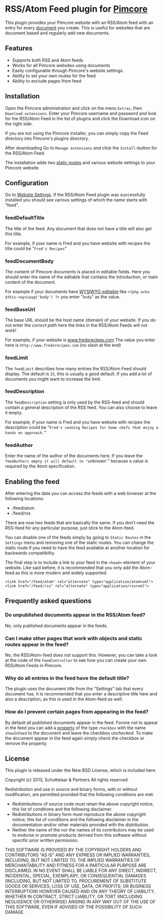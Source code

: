# RSS/Atom Feed plugin for [Pimcore](http://www.pimcore.org/) #

This plugin provides your Pimcore website with an RSS/Atom feed with an entry for every [document](http://www.pimcore.org/wiki/display/PIMCORE/Documents) you create. This is useful for websites that are document based and regularly add new documents.

## Features ##

* Supports both RSS and Atom feeds
* Works for all Pimcore websites using documents
* Easily configurable through Pimcore's website settings.
* Ability to set your own routes for the feed
* Ability to exclude pages from feed

## Installation ##

Open the Pimcore administration and click on the menu `Extras`, then `Download extensions`. Enter your Pimcore username and password and look for the RSS/Atom Feed in the list of plugins and click the Download icon on the right side.

If you are not using the Pimcore installer, you can simply copy the Feed directory into Pimcore's plugins directory.

After downloading Go to `Manage extensions` and click the `Install`-button for the RSS/Atom Feed.

The installation adds two [static routes](http://www.pimcore.org/wiki/display/PIMCORE/Custom+Routes+%28Static+Routes%29) and various website settings to your Pimcore website.

## Configuration ##

Go to [Website Settings](http://www.pimcore.org/wiki/display/PIMCORE/Website+Settings). If the RSS/Atom Feed plugin was successfully installed you should see various settings of which the name starts with "feed".

### feedDefaultTitle ###

The title of the feed. Any document that does not have a title will also get this title.

For example, if your name is Fred and you have website with recipes the title could be "`Fred's Recipes`"

### feedDocumentBody ####

The content of Pimcore documents is placed in editable fields. Here you should enter the name of the editable that contains the introduction, or main content of the document.

For example if your documents have [WYSIWYG-editable](http://www.pimcore.org/wiki/display/PIMCORE/WYSIWYG) like `<?php echo $this->wysiwyg('body') ?>` you enter "`body`" as the value.

### feedBaseUrl ###

The base URL should be the host name (domain) of your website. If you do not enter the *correct path* here the links in the RSS/Atom Feeds will not work!

For example, if your website is www.fredsrecipes.com The value you enter here is `http://www.fredsrecipes.com` (no slash at the end)

### feedLimit ###

The `feedLimit` describes how many entries the RSS/Atom Feed should display. The default is `25`, this is usually a good default. If you add a lot of documents you might want to increase the limit.

### feedDescription ###

The `feedDescription` setting is only used by the RSS-feed and should contain a general description of the RSS feed. You can also choose to leave it empty.

For example, if your name is Fred and you have website with recipes the description could be "`Fred's cooking Recipes for home chefs that enjoy a hands on approach.`"

### feedAuthor ###

Enter the name of the author of the documents here. If you leave the `feedAuthorz empty it will default to "`unknown`" because a value is required by the Atom specification.

## Enabling the feed ##

After entering the data you can access the feeds with a web browser at the following locations:

* /feed/atom
* /feed/rss

There are now two feeds that are basically the same. If you don't need the RSS-feed for any particular purpose, just stick to the Atom-feed.

You can disable one of the feeds simply by going to `Static Routes` in the `Settings` menu and removing one of the static routes. You can change the static route if you need to have the feed available at another location for backwards compatibility.

The final step is to include a link to your feed in the `<head>`-element of your website. Like said before, it is recommended that you only add the Atom-feed as this is more modern and widely supported:

    <link href="/feed/atom" rel="alternate" type="application/atom+xml">
    <link href="/feed/rss" rel="alternate" type="application/rss+xml">

## Frequently asked questions ##

### Do unpublished documents appear in the RSS/Atom feed? ###
No, only published documents appear in the feeds.

### Can I make other pages that work with objects and static routes appear in the feed? ###
No, the RSS/Atom-feed does not support this. However, you can take a look at the code of the `FeedController` to see how you can create your own RSS/Atom Feeds in Pimcore.

### Why do all entries in the feed have the default title? ###
The plugin uses the document title from the "Settings" tab that every document has. It is recommended that you enter a descriptive title here and also a description, as this is used in the Atom-feed as well.

### How do I prevent certain pages from appearing in the feed? ###
By default all *published* documents appear in the feed. Forone not to appear in the feed you can add a [property](http://www.pimcore.org/wiki/display/PIMCORE/Properties) of the type `checkbox` with the name `showInFeed` to the document and leave the checkbox *unchecked*. To make the document appear in the feed again simply check the checkbox or remove the property.

## License ##

This plugin is released under the New BSD License, which is included here:

Copyright (c) 2013, Schuttelaar & Partners
All rights reserved.

Redistribution and use in source and binary forms, with or without
modification, are permitted provided that the following conditions are met:
* Redistributions of source code must retain the above copyright notice, this list of conditions and the following disclaimer.
* Redistributions in binary form must reproduce the above copyright notice, this list of conditions and the following disclaimer in the documentation and/or other materials provided with the distribution.
* Neither the name of the <organization> nor the names of its contributors may be used to endorse or promote products derived from this software without specific prior written permission.

THIS SOFTWARE IS PROVIDED BY THE COPYRIGHT HOLDERS AND CONTRIBUTORS "AS IS" AND
ANY EXPRESS OR IMPLIED WARRANTIES, INCLUDING, BUT NOT LIMITED TO, THE IMPLIED
WARRANTIES OF MERCHANTABILITY AND FITNESS FOR A PARTICULAR PURPOSE ARE
DISCLAIMED. IN NO EVENT SHALL <COPYRIGHT HOLDER> BE LIABLE FOR ANY
DIRECT, INDIRECT, INCIDENTAL, SPECIAL, EXEMPLARY, OR CONSEQUENTIAL DAMAGES
(INCLUDING, BUT NOT LIMITED TO, PROCUREMENT OF SUBSTITUTE GOODS OR SERVICES;
LOSS OF USE, DATA, OR PROFITS; OR BUSINESS INTERRUPTION) HOWEVER CAUSED AND
ON ANY THEORY OF LIABILITY, WHETHER IN CONTRACT, STRICT LIABILITY, OR TORT
(INCLUDING NEGLIGENCE OR OTHERWISE) ARISING IN ANY WAY OUT OF THE USE OF THIS
SOFTWARE, EVEN IF ADVISED OF THE POSSIBILITY OF SUCH DAMAGE.


